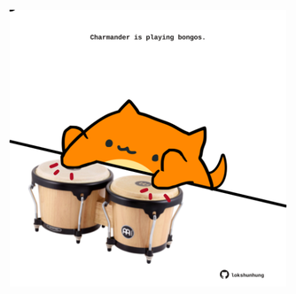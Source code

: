 <!-- built at 20/07/2024, 22:00:43 UTC -->
<p align="center">
  <img width="500" height="500" src="./ReadmeImage.svg">
</p>
